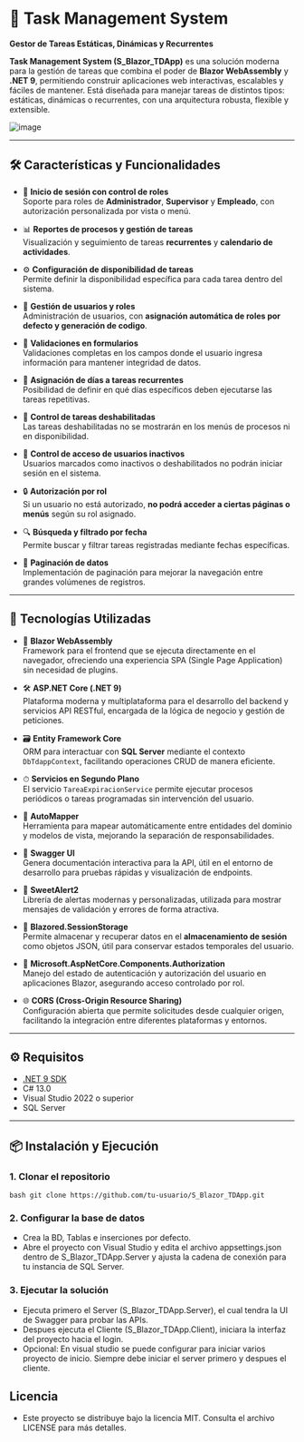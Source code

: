 # 🧩 Task Management System  
**Gestor de Tareas Estáticas, Dinámicas y Recurrentes**

**Task Management System (S_Blazor_TDApp)** es una solución moderna para la gestión de tareas que combina el poder de **Blazor WebAssembly** y **.NET 9**, permitiendo construir aplicaciones web interactivas, escalables y fáciles de mantener. Está diseñada para manejar tareas de distintos tipos: estáticas, dinámicas o recurrentes, con una arquitectura robusta, flexible y extensible.

![image](https://github.com/user-attachments/assets/08c0bae8-4ee9-49df-b21d-922e33f8667c)



---

## 🛠️ Características y Funcionalidades

- 🔐 **Inicio de sesión con control de roles**  
  Soporte para roles de **Administrador**, **Supervisor** y **Empleado**, con autorización personalizada por vista o menú.

- 📊 **Reportes de procesos y gestión de tareas**  
  Visualización y seguimiento de tareas **recurrentes** y **calendario de actividades**.

- ⚙️ **Configuración de disponibilidad de tareas**  
  Permite definir la disponibilidad específica para cada tarea dentro del sistema.

- 👥 **Gestión de usuarios y roles**  
  Administración de usuarios, con **asignación automática de roles por defecto y generación de codigo**.

- 🧾 **Validaciones en formularios**  
  Validaciones completas en los campos donde el usuario ingresa información para mantener integridad de datos.

- 🔁 **Asignación de días a tareas recurrentes**  
  Posibilidad de definir en qué días específicos deben ejecutarse las tareas repetitivas.

- 🚫 **Control de tareas deshabilitadas**  
  Las tareas deshabilitadas no se mostrarán en los menús de procesos ni en disponibilidad.

- 🛑 **Control de acceso de usuarios inactivos**  
  Usuarios marcados como inactivos o deshabilitados no podrán iniciar sesión en el sistema.

- 🔒 **Autorización por rol**  
  Si un usuario no está autorizado, **no podrá acceder a ciertas páginas o menús** según su rol asignado.

- 🔍 **Búsqueda y filtrado por fecha**  
  Permite buscar y filtrar tareas registradas mediante fechas específicas.

- 📄 **Paginación de datos**  
  Implementación de paginación para mejorar la navegación entre grandes volúmenes de registros.

---

## 🚀 Tecnologías Utilizadas

- 🔷 **Blazor WebAssembly**  
  Framework para el frontend que se ejecuta directamente en el navegador, ofreciendo una experiencia SPA (Single Page Application) sin necesidad de plugins.

- 🛠 **ASP.NET Core (.NET 9)**  
  Plataforma moderna y multiplataforma para el desarrollo del backend y servicios API RESTful, encargada de la lógica de negocio y gestión de peticiones.

- 🗃 **Entity Framework Core**  
  ORM para interactuar con **SQL Server** mediante el contexto `DbTdappContext`, facilitando operaciones CRUD de manera eficiente.

- ⏱ **Servicios en Segundo Plano**  
  El servicio `TareaExpiracionService` permite ejecutar procesos periódicos o tareas programadas sin intervención del usuario.

- 🧭 **AutoMapper**  
  Herramienta para mapear automáticamente entre entidades del dominio y modelos de vista, mejorando la separación de responsabilidades.

- 📘 **Swagger UI**  
  Genera documentación interactiva para la API, útil en el entorno de desarrollo para pruebas rápidas y visualización de endpoints.

- 🌟 **SweetAlert2**  
  Librería de alertas modernas y personalizadas, utilizada para mostrar mensajes de validación y errores de forma atractiva.

- 💾 **Blazored.SessionStorage**  
  Permite almacenar y recuperar datos en el **almacenamiento de sesión** como objetos JSON, útil para conservar estados temporales del usuario.

- 🔐 **Microsoft.AspNetCore.Components.Authorization**  
  Manejo del estado de autenticación y autorización del usuario en aplicaciones Blazor, asegurando acceso controlado por rol.

- 🌐 **CORS (Cross-Origin Resource Sharing)**  
  Configuración abierta que permite solicitudes desde cualquier origen, facilitando la integración entre diferentes plataformas y entornos.

---

## ⚙️ Requisitos

- [.NET 9 SDK](https://dotnet.microsoft.com/en-us/download/dotnet/9.0)
- C# 13.0
- Visual Studio 2022 o superior
- SQL Server

---

## 📦 Instalación y Ejecución

### 1. Clonar el repositorio
`bash git clone https://github.com/tu-usuario/S_Blazor_TDApp.git`

### 2. Configurar la base de datos
- Crea la BD, Tablas e inserciones por defecto.
- Abre el proyecto con Visual Studio y edita el archivo appsettings.json dentro de S_Blazor_TDApp.Server y ajusta la cadena de conexión para tu instancia de SQL Server.

### 3. Ejecutar la solución
- Ejecuta primero el Server (S_Blazor_TDApp.Server), el cual tendra la UI de Swagger para probar las APIs.
- Despues ejecuta el Cliente (S_Blazor_TDApp.Client), iniciara la interfaz del proyecto hacia el login.
- Opcional: En visual studio se puede configurar para iniciar varios proyecto de inicio. Siempre debe iniciar el server primero y despues el cliente.
 
## Licencia
- Este proyecto se distribuye bajo la licencia MIT. Consulta el archivo LICENSE para más detalles.
